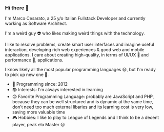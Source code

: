 ### Hi there 👋

I'm Marco Cesarato, a 25 y/o Italian Fullstack Developer and currently working as Software Architect.

I'm a weird guy 👽 who likes making weird things with the technology.

I like to resolve problems, create smart user interfaces and imagine useful interaction, developing rich web experiences & good web and mobile applications.
I care about creating high-quality, in terms of UI/UX 🔭 and performance 🚀, applications.

I know likely all the most popular programming languages 😆, but I'm ready to pick up new one 🌱.

- 👶 Programming since: 2012
- 📚 Interests: I'm always interested in learning
- 😍 Favorite Programming Language: probably are JavaScript and PHP, because they can be well structured and is dynamic at the same time, don't need too much external libaries and its learning cost is very low, saving more valuable time
- 🎮 Hobbies: I like to play to League of Legends and I think to be a decent player, peak elo Master 😃

<!--
**marcocesarato/marcocesarato** is a ✨ _special_ ✨ repository because its `README.md` (this file) appears on your GitHub profile.

Here are some ideas to get you started:

- 🔭 I’m currently working on ...
- 🌱 I’m currently learning ...
- 👯 I’m looking to collaborate on ...
- 🤔 I’m looking for help with ...
- 💬 Ask me about ...
- 📫 How to reach me: ...
- 😄 Pronouns: ...
- ⚡ Fun fact: ...
-->
